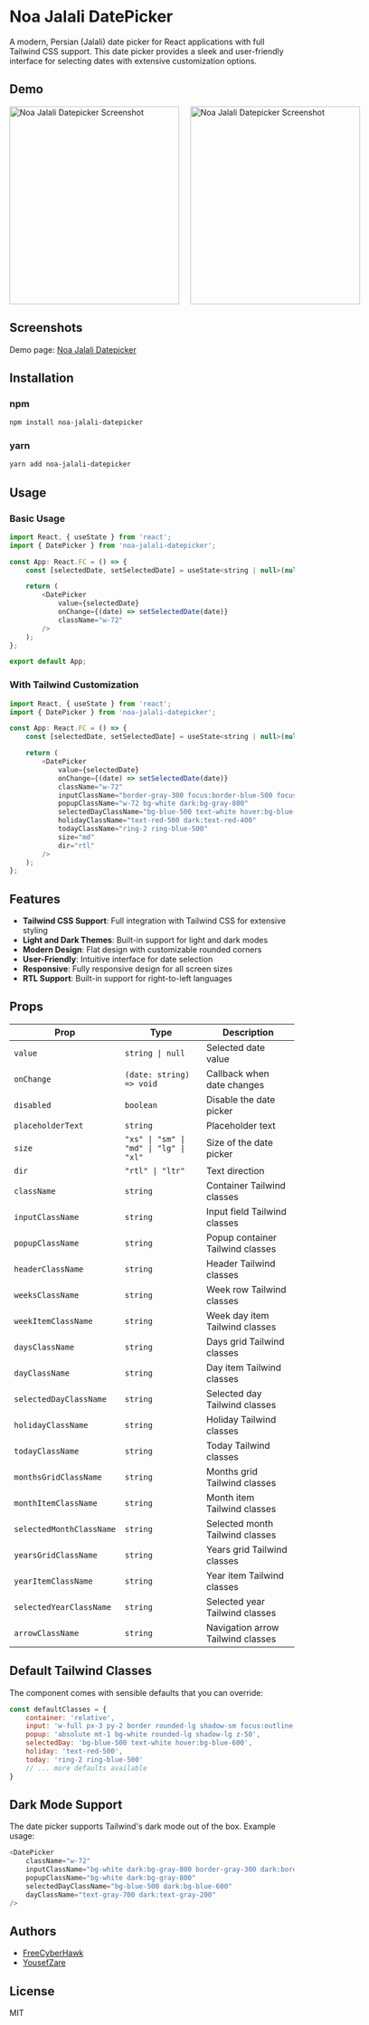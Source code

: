 # Noa Jalali DatePicker

A modern, Persian (Jalali) date picker for React applications with full Tailwind CSS support. This date picker provides a sleek and user-friendly interface for selecting dates with extensive customization options.

## Demo

<div style="flex: 1">
<div style="display:flex;flex-basis:30%;gap:20px">
<img src="https://freecyberhawk.github.io/noa_jalali_datepicker/images/light_preview.png" alt="Noa Jalali Datepicker Screenshot" width="300" height="350">
<img src="https://freecyberhawk.github.io/noa_jalali_datepicker/images/dark_preview.png" alt="Noa Jalali Datepicker Screenshot" width="300" height="350">
</div>
</div>

## Screenshots

Demo page: [Noa Jalali Datepicker](https://freecyberhawk.github.io/noa_jalali_datepicker/)

## Installation

### npm

```bash
npm install noa-jalali-datepicker
```

### yarn

```bash
yarn add noa-jalali-datepicker
```

## Usage

### Basic Usage

```javascript
import React, { useState } from 'react';
import { DatePicker } from 'noa-jalali-datepicker';

const App: React.FC = () => {
    const [selectedDate, setSelectedDate] = useState<string | null>(null);

    return (
        <DatePicker
            value={selectedDate}
            onChange={(date) => setSelectedDate(date)}
            className="w-72"
        />
    );
};

export default App;
```

### With Tailwind Customization

```javascript
import React, { useState } from 'react';
import { DatePicker } from 'noa-jalali-datepicker';

const App: React.FC = () => {
    const [selectedDate, setSelectedDate] = useState<string | null>(null);

    return (
        <DatePicker
            value={selectedDate}
            onChange={(date) => setSelectedDate(date)}
            className="w-72"
            inputClassName="border-gray-300 focus:border-blue-500 focus:ring-blue-500"
            popupClassName="w-72 bg-white dark:bg-gray-800"
            selectedDayClassName="bg-blue-500 text-white hover:bg-blue-600"
            holidayClassName="text-red-500 dark:text-red-400"
            todayClassName="ring-2 ring-blue-500"
            size="md"
            dir="rtl"
        />
    );
};
```

## Features

- **Tailwind CSS Support**: Full integration with Tailwind CSS for extensive styling
- **Light and Dark Themes**: Built-in support for light and dark modes
- **Modern Design**: Flat design with customizable rounded corners
- **User-Friendly**: Intuitive interface for date selection
- **Responsive**: Fully responsive design for all screen sizes
- **RTL Support**: Built-in support for right-to-left languages

## Props

| Prop                    | Type                                  | Description                                             |
|------------------------|---------------------------------------|---------------------------------------------------------|
| `value`                | `string \| null`                      | Selected date value                                     |
| `onChange`             | `(date: string) => void`              | Callback when date changes                              |
| `disabled`             | `boolean`                             | Disable the date picker                                 |
| `placeholderText`      | `string`                             | Placeholder text                                        |
| `size`                 | `"xs" \| "sm" \| "md" \| "lg" \| "xl"` | Size of the date picker                                |
| `dir`                  | `"rtl" \| "ltr"`                      | Text direction                                          |
| `className`            | `string`                             | Container Tailwind classes                              |
| `inputClassName`       | `string`                             | Input field Tailwind classes                            |
| `popupClassName`       | `string`                             | Popup container Tailwind classes                        |
| `headerClassName`      | `string`                             | Header Tailwind classes                                 |
| `weeksClassName`       | `string`                             | Week row Tailwind classes                               |
| `weekItemClassName`    | `string`                             | Week day item Tailwind classes                          |
| `daysClassName`        | `string`                             | Days grid Tailwind classes                              |
| `dayClassName`         | `string`                             | Day item Tailwind classes                               |
| `selectedDayClassName` | `string`                             | Selected day Tailwind classes                           |
| `holidayClassName`     | `string`                             | Holiday Tailwind classes                                |
| `todayClassName`       | `string`                             | Today Tailwind classes                                  |
| `monthsGridClassName`  | `string`                             | Months grid Tailwind classes                            |
| `monthItemClassName`   | `string`                             | Month item Tailwind classes                             |
| `selectedMonthClassName`| `string`                            | Selected month Tailwind classes                         |
| `yearsGridClassName`   | `string`                             | Years grid Tailwind classes                             |
| `yearItemClassName`    | `string`                             | Year item Tailwind classes                              |
| `selectedYearClassName`| `string`                             | Selected year Tailwind classes                          |
| `arrowClassName`       | `string`                             | Navigation arrow Tailwind classes                        |

## Default Tailwind Classes

The component comes with sensible defaults that you can override:

```javascript
const defaultClasses = {
    container: 'relative',
    input: 'w-full px-3 py-2 border rounded-lg shadow-sm focus:outline-none focus:ring-2',
    popup: 'absolute mt-1 bg-white rounded-lg shadow-lg z-50',
    selectedDay: 'bg-blue-500 text-white hover:bg-blue-600',
    holiday: 'text-red-500',
    today: 'ring-2 ring-blue-500'
    // ... more defaults available
}
```

## Dark Mode Support

The date picker supports Tailwind's dark mode out of the box. Example usage:

```javascript
<DatePicker
    className="w-72"
    inputClassName="bg-white dark:bg-gray-800 border-gray-300 dark:border-gray-700"
    popupClassName="bg-white dark:bg-gray-800"
    selectedDayClassName="bg-blue-500 dark:bg-blue-600"
    dayClassName="text-gray-700 dark:text-gray-200"
/>
```

## Authors

- [FreeCyberHawk](https://github.com/freecyberhawk)
- [YousefZare](https://github.com/yousefZare2000)

## License

MIT